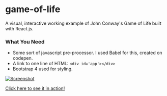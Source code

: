 # game-of-life
A visual, interactive working example of John Conway's Game of Life built with React.js.

### What You Need

* Some sort of javascript pre-processor. I used Babel for this, created on codepen.
* A link to one line of HTML: `<div id='app'></div>`
* Bootstrap 4 used for styling.

[![Screenshot](https://i.imgur.com/25iaK8U.png)](http://www.caleswitzer.com/projects/game-of-life)

[Click here to see it in action!](http://www.caleswitzer.com/projects/game-of-life)

